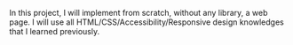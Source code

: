 In this project, I will implement from scratch, without any library, a web page. I will use all HTML/CSS/Accessibility/Responsive design knowledges that I learned previously.